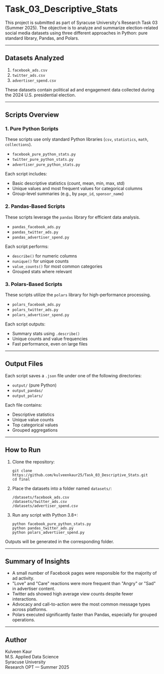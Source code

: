 
# Task_03_Descriptive_Stats

This project is submitted as part of Syracuse University's Research Task 03 (Summer 2025). The objective is to analyze and summarize election-related social media datasets using three different approaches in Python: pure standard library, Pandas, and Polars.

---

## Datasets Analyzed

1. `facebook_ads.csv`  
2. `twitter_ads.csv`  
3. `advertiser_spend.csv`  

These datasets contain political ad and engagement data collected during the 2024 U.S. presidential election.

---

## Scripts Overview

### 1. Pure Python Scripts
These scripts use only standard Python libraries (`csv`, `statistics`, `math`, `collections`).

- `facebook_pure_python_stats.py`
- `twitter_pure_python_stats.py`
- `advertiser_pure_python_stats.py`

Each script includes:
- Basic descriptive statistics (count, mean, min, max, std)
- Unique values and most frequent values for categorical columns
- Group-level summaries (e.g., by `page_id`, `sponsor_name`)

### 2. Pandas-Based Scripts
These scripts leverage the `pandas` library for efficient data analysis.

- `pandas_facebook_ads.py`
- `pandas_twitter_ads.py`
- `pandas_advertiser_spend.py`

Each script performs:
- `describe()` for numeric columns
- `nunique()` for unique counts
- `value_counts()` for most common categories
- Grouped stats where relevant

### 3. Polars-Based Scripts
These scripts utilize the `polars` library for high-performance processing.

- `polars_facebook_ads.py`
- `polars_twitter_ads.py`
- `polars_advertiser_spend.py`

Each script outputs:
- Summary stats using `.describe()`
- Unique counts and value frequencies
- Fast performance, even on large files

---

## Output Files

Each script saves a `.json` file under one of the following directories:

- `output/` (pure Python)
- `output_pandas/`  
- `output_polars/`

Each file contains:
- Descriptive statistics
- Unique value counts
- Top categorical values
- Grouped aggregations

---

## How to Run

1. Clone the repository:
   ```
   git clone https://github.com/kulveenkaur25/Task_03_Descriptive_Stats.git
   cd final
   ```

2. Place the datasets into a folder named `datasets/`:
   ```
   /datasets/facebook_ads.csv
   /datasets/twitter_ads.csv
   /datasets/advertiser_spend.csv
   ```

3. Run any script with Python 3.8+:
   ```
   python facebook_pure_python_stats.py
   python pandas_twitter_ads.py
   python polars_advertiser_spend.py
   ```

Outputs will be generated in the corresponding folder.

---

## Summary of Insights

- A small number of Facebook pages were responsible for the majority of ad activity.
- "Love" and "Care" reactions were more frequent than "Angry" or "Sad" in advertiser content.
- Twitter ads showed high average view counts despite fewer interactions.
- Advocacy and call-to-action were the most common message types across platforms.
- Polars executed significantly faster than Pandas, especially for grouped operations.

---

## Author

Kulveen Kaur  
M.S. Applied Data Science  
Syracuse University  
Research OPT — Summer 2025
